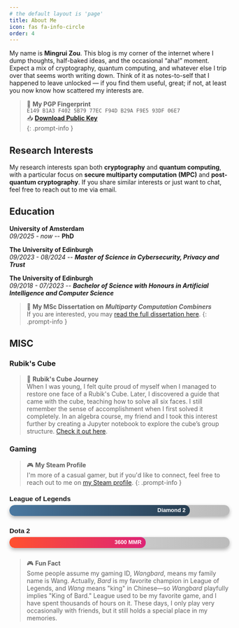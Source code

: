 ```yaml
---
# the default layout is 'page'
title: About Me
icon: fas fa-info-circle
order: 4
---
```


My name is **Mingrui Zou**. This blog is my corner of the internet where I dump thoughts, half-baked ideas, and the occasional “aha!” moment. Expect a mix of cryptography, quantum computing, and whatever else I trip over that seems worth writing down. Think of it as notes-to-self that I happened to leave unlocked — if you find them useful, great; if not, at least you now know how scattered my interests are.

> 🔑 **My PGP Fingerprint**  
> `E149 B1A3 F402 5B79 77EC F94D B29A F9E5 93DF 06E7`   
> 📥 **[Download Public Key](/files/wangbard_0x93DF06E7_public.asc)**  
{: .prompt-info }


## **Research Interests**

My research interests span both **cryptography** and **quantum computing**, with a particular focus on **secure multiparty computation (MPC)** and **post-quantum cryptography**. If you share similar interests or just want to chat, feel free to reach out to me via email.

## **Education**

**University of Amsterdam**  
_09/2025 - now_ -- **PhD**  

**The University of Edinburgh**  
_09/2023 - 08/2024_ --  ***Master of Science in Cybersecurity, Privacy and Trust***  

**The University of Edinburgh**  
_09/2018 - 07/2023_ -- ***Bachelor of Science with Honours in Artificial Intelligence and Computer Science***   


> 📄 **My MSc Dissertation on** ***Multiparty Computation Combiners***  
> If you are interested, you may [read the full dissertation here](/files/Multiparty_Computation_Combiners.pdf).
{: .prompt-info }

<!-- ### Helping Yuppies on Quantum Information Effects _(2022/09 - 2023/04)_

This undergraduate thesis, supervised by Prof. Chris Heunen, focused on analyzing the type-and-effect interpretation of measurement as introduced in his paper *"Quantum Information Effects"*. The study formulated measurement as a computational effect, involving both the introduction of ancilla systems (allocation) and the selective reduction of information (hiding) to exploit the purification of quantum states. In my thesis, a Haskell program was developed based on the proposed categorical semantics to calculate the minimum number of ancilla (auxiliary qubits) required for measurement as a quantum information effect, demonstrating the practical application of these theoretical concepts. Additionally, a mathematical proof was formulated to elucidate the relationship between the minimum number of ancilla qubits needed and the von Neumann entropy of the system. -->

## MISC

<style>
/* Custom skill bar styles for about.md */
.skills {
    max-width: 500px;
    margin-top: 20px;
}

.skill {
    display: flex;
    align-items: center;
    margin-bottom: 10px;
}

.skill span {
    width: 100px; /* Label width */
    font-weight: bold;
}

.skill-bar {
    flex: 1;
    height: 10px;
    background-color: #ddd;
    border-radius: 5px;
    margin-left: 10px;
    position: relative;
}

.skill-bar::before {
    content: '';
    position: absolute;
    height: 100%;
    background-color: #4CAF50; /* Customize the color */
    border-radius: 5px;
    transition: width 0.3s ease;
    width: inherit;
}
</style>

<!-- ### Programming Skills
<div class="skills">
    <div class="skill">
        <span>Python</span>
        <div class="skill-bar" style="width: 88%;"></div>
    </div>
    <div class="skill">
        <span>Java</span>
        <div class="skill-bar" style="width: 84%;"></div>
    </div>
    <div class="skill">
        <span>C++</span>
        <div class="skill-bar" style="width: 80%;"></div>
    </div>
    <div class="skill">
        <span>Haskell</span>
        <div class="skill-bar" style="width: 76%;"></div>
    </div>
</div> -->

### Rubik's Cube

> 🧩 **Rubik's Cube Journey**  
> When I was young, I felt quite proud of myself when I managed to restore one face of a Rubik's Cube. Later, I discovered a guide that came with the cube, teaching how to solve all six faces. I still remember the sense of accomplishment when I first solved it completely. In an algebra course, my friend and I took this interest further by creating a Jupyter notebook to explore the cube’s group structure. [Check it out here](https://github.com/wangbard/Rubik-s-Cube).


### Gaming

> 🎮 **My Steam Profile**  
> I'm more of a casual gamer, but if you'd like to connect, feel free to reach out to me on [my Steam profile](https://steamcommunity.com/profiles/76561198864699098/).
{: .prompt-info }

<div class="gaming-ranks">
    <div class="rank">
        <div class="rank-title">League of Legends</div>
        <div class="rank-bar">
            <div class="rank-bar-fill lol-bar">Diamond 2</div>
        </div>
    </div>
    <div class="rank">
        <div class="rank-title">Dota 2</div>
        <div class="rank-bar">
            <div class="rank-bar-fill dota-bar">3600 MMR</div>
        </div>
    </div>
</div>

> 🎮 **Fun Fact**  
> Some people assume my gaming ID, *Wangbard*, means my family name is Wang. Actually, *Bard* is my favorite champion in League of Legends, and *Wang* means "king" in Chinese—so *Wangbard* playfully implies "King of Bard." League used to be my favorite game, and I have spent thousands of hours on it. These days, I only play very occasionally with friends, but it still holds a special place in my memories.

<style>
/* Fancy Gaming Rank Styles with Hover Tooltip */
.gaming-ranks {
    max-width: 600px;
    margin-top: 20px;
    font-family: Arial, sans-serif;
}

.rank {
    margin-bottom: 25px;
    font-weight: bold;
}

.rank-title {
    font-size: 1.1em;
    margin-bottom: 5px;
}

.rank-bar {
    position: relative;
    height: 25px;
    width: 100%;
    background: linear-gradient(to right, #ddd, #bbb);
    border-radius: 12px;
    overflow: hidden;
    cursor: pointer;
    transition: all 0.3s ease;
    box-shadow: 0px 4px 8px rgba(0, 0, 0, 0.3);
}

.rank-bar-fill {
    position: absolute;
    height: 100%;
    border-radius: 12px;
    text-align: right;
    color: white;
    font-weight: bold;
    display: flex;
    align-items: center;
    justify-content: flex-end;
    padding-right: 10px;
    font-size: 0.9em;
    transition: width 0.3s ease;
}

.lol-bar {
    width: 80%; /* Adjust width based on rank */
    background: linear-gradient(to right, #4B79A1, #283E51);
}

.dota-bar {
    width: 60%; /* Adjust width based on rank */
    background: linear-gradient(to right, #FF512F, #DD2476);
}

/* Tooltip Style */
.rank-bar:hover::after {
    content: attr(data-tooltip); /* Tooltip content */
    position: absolute;
    left: 50%;
    top: -35px;
    transform: translateX(-50%);
    background-color: rgba(0, 0, 0, 0.8);
    color: #fff;
    padding: 5px 10px;
    border-radius: 5px;
    font-size: 0.9em;
    white-space: nowrap;
    opacity: 1;
    transition: opacity 0.3s ease;
    pointer-events: none;
}

.rank-bar::after {
    opacity: 0;
}
</style>

